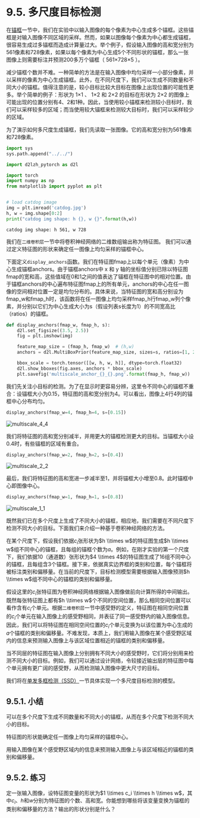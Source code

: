 # 9.5. 多尺度目标检测

在[锚框](https://github.com/monkeyDemon/Learn_Dive-into-DL-PyTorch/blob/master/chapter09_computer_vision/9.3-9.5_object_detection_basics/9.4_anchor_boxes.md)一节中，我们在实验中以输入图像的每个像素为中心生成多个锚框。这些锚框是对输入图像不同区域的采样。然而，如果以图像每个像素为中心都生成锚框，很容易生成过多锚框而造成计算量过大。举个例子，假设输入图像的高和宽分别为561像素和728像素，如果以每个像素为中心生成5个不同形状的锚框，那么一张图像上则需要标注并预测200多万个锚框（ 561×728×5 ）。

减少锚框个数并不难。一种简单的方法是在输入图像中均匀采样一小部分像素，并以采样的像素为中心生成锚框。此外，在不同尺度下，我们可以生成不同数量和不同大小的锚框。值得注意的是，较小目标比较大目标在图像上出现位置的可能性更多。举个简单的例子：形状为 1×1 、 1×2 和 2×2 的目标在形状为 2×2 的图像上可能出现的位置分别有4、2和1种。因此，当使用较小锚框来检测较小目标时，我们可以采样较多的区域；而当使用较大锚框来检测较大目标时，我们可以采样较少的区域。

为了演示如何多尺度生成锚框，我们先读取一张图像。它的高和宽分别为561像素和728像素。

```python
import sys
sys.path.append("../../")

import d2lzh_pytorch as d2l

import torch
import numpy as np
from matplotlib import pyplot as plt


# load catdog image
img = plt.imread('catdog.jpg')
h, w = img.shape[0:2]
print("catdog img shape: h {}, w {}".format(h,w))
```

```
catdog img shape: h 561, w 728
```

我们在`二维卷积层`一节中将卷积神经网络的二维数组输出称为特征图。 我们可以通过定义特征图的形状来确定任一图像上均匀采样的锚框中心。

下面定义`display_anchors`函数。我们在特征图fmap上以每个单元（像素）为中心生成锚框anchors。由于锚框anchors中 x 和 y 轴的坐标值分别已除以特征图fmap的宽和高，这些值域在0和1之间的值表达了锚框在特征图中的相对位置。由于锚框anchors的中心遍布特征图fmap上的所有单元，anchors的中心在任一图像的空间相对位置一定是均匀分布的。具体来说，当特征图的宽和高分别设为fmap_w和fmap_h时，该函数将在任一图像上均匀采样fmap_h行fmap_w列个像素，并分别以它们为中心生成大小为s（假设列表s长度为1）的不同宽高比（ratios）的锚框。

```python
def display_anchors(fmap_w, fmap_h, s):
    d2l.set_figsize((3.5, 2.5))
    fig = plt.imshow(img)

    feature_map_size = (fmap_h, fmap_w)  # (h,w)
    anchors = d2l.MultiBoxPrior(feature_map_size, sizes=s, ratios=[1, 2, 0.5])

    bbox_scale = torch.tensor([[w, h, w, h]], dtype=torch.float32)
    d2l.show_bboxes(fig.axes, anchors * bbox_scale)
    plt.savefig('multiscale_anchor_{}_{}.png'.format(fmap_h, fmap_w))
```

我们先关注小目标的检测。为了在显示时更容易分辨，这里令不同中心的锚框不重合：设锚框大小为0.15，特征图的高和宽分别为4。可以看出，图像上4行4列的锚框中心分布均匀。

```python
display_anchors(fmap_w=4, fmap_h=4, s=[0.15])
```

![multiscale_4_4](https://s1.ax1x.com/2020/03/19/8rlTAA.png)

我们将特征图的高和宽分别减半，并用更大的锚框检测更大的目标。当锚框大小设0.4时，有些锚框的区域有重合。

```python
display_anchors(fmap_w=2, fmap_h=2, s=[0.4])
```

![multiscale_2_2](https://s1.ax1x.com/2020/03/19/8rlI7d.png)

最后，我们将特征图的高和宽进一步减半至1，并将锚框大小增至0.8。此时锚框中心即图像中心。

```python
display_anchors(fmap_w=1, fmap_h=1, s=[0.8])
```

![multiscale_1_1](https://s1.ax1x.com/2020/03/19/8rl7tI.png)


既然我们已在多个尺度上生成了不同大小的锚框，相应地，我们需要在不同尺度下检测不同大小的目标。下面我们来介绍一种基于卷积神经网络的方法。

在某个尺度下，假设我们依据$c_i$张形状为$h \\times w$的特征图生成$h \\times w$组不同中心的锚框，且每组的锚框个数为$a$。例如，在刚才实验的第一个尺度下，我们依据10（通道数）张形状为$4 \\times 4$的特征图生成了16组不同中心的锚框，且每组含3个锚框。接下来，依据真实边界框的类别和位置，每个锚框将被标注类别和偏移量。在当前的尺度下，目标检测模型需要根据输入图像预测$h \\times w$组不同中心的锚框的类别和偏移量。

假设这里的$c_i$张特征图为卷积神经网络根据输入图像做前向计算所得的中间输出。既然每张特征图上都有$h \\times w$个不同的空间位置，那么相同空间位置可以看作含有$c_i$个单元。根据`二维卷积层`一节中感受野的定义，特征图在相同空间位置的$c_i$个单元在输入图像上的感受野相同，并表征了同一感受野内的输入图像信息。因此，我们可以将特征图在相同空间位置的$c_i$个单元变换为以该位置为中心生成的$a$个锚框的类别和偏移量。不难发现，本质上，我们用输入图像在某个感受野区域内的信息来预测输入图像上与该区域位置相近的锚框的类别和偏移量。

当不同层的特征图在输入图像上分别拥有不同大小的感受野时，它们将分别用来检测不同大小的目标。例如，我们可以通过设计网络，令较接近输出层的特征图中每个单元拥有更广阔的感受野，从而检测输入图像中更大尺寸的目标。

我们将在[单发多框检测（SSD）](https://github.com/monkeyDemon/Learn_Dive-into-DL-PyTorch/blob/master/chapter09_computer_vision/9.7_ssd/9.7_ssd.md)一节具体实现一个多尺度目标检测的模型。

## 9.5.1. 小结

可以在多个尺度下生成不同数量和不同大小的锚框，从而在多个尺度下检测不同大小的目标。

特征图的形状能确定任一图像上均匀采样的锚框中心。

用输入图像在某个感受野区域内的信息来预测输入图像上与该区域相近的锚框的类别和偏移量。

## 9.5.2. 练习

定一张输入图像，设特征图变量的形状为$1 \\times c_i \\times h \\times w$，其中$c_i$、$h$和$w$分别为特征图的个数、高和宽。你能想到哪些将该变量变换为锚框的类别和偏移量的方法？输出的形状分别是什么？
